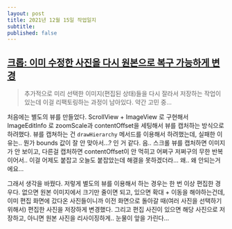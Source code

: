 ```yaml
---
layout: post
title: 2021년 12월 15일 작업일지
subtitle:
published: false
---
```


## [크롭: 이미 수정한 사진을 다시 원본으로 복구 가능하게 변경](https://github.com/ThingLog/ThingLog/pull/285)

> 추가적으로 미리 선택한 이미지(편집된 상태)들을 다시 잘라서 저장하는 작업이 있는데 이걸 리팩토링하는 과정이 남아있다. 약간 고민 중...

처음에는 별도의 뷰를 만들었다. ScrollView + ImageView 로 구현해서 ImageEditInfo 로 zoomScale과 contentOffset을 세팅해서 뷰를 캡처하는 방식으로 하려했다. 뷰를 캡쳐하는 건 `drawHierarchy` 메서드를 이용해서 하려했는데, 실패한 이유는.. 뭔가 bounds 값이 잘 안 맞아서...? 인 거 같다. 음.. 스크롤 뷰를 캡처하면 이미지가 안 보이고, 다른걸 캡처하면 contentOffset이 안 먹히고 어쩌구 저쩌구의 무한 반복이어서.. 이걸 어제도 붙잡고 오늘도 붙잡았는데 해결을 못하겠더라... 왜.. 왜 안되는거에요...

그래서 생각을 바꿨다. 저렇게 별도의 뷰를 이용해서 하는 경우는 한 번 이상 편집한 경우다. 없으면 원본 이미지에서 크기만 줄이면 되고, 있으면 확대 + 이동을 해야하는건데, 이미 편집 화면에 갔다온 사진들이니까 이전 화면으로 돌아갈 때(여러 사진을 선택하기 위해서) 편집한 사진을 저장하게 변경했다. 그리고 편집 사진이 있으면 해당 사진으로 저장하고, 아니면 원본 사진을 리사이징하게.. 눈물이 앞을 가린다... 
